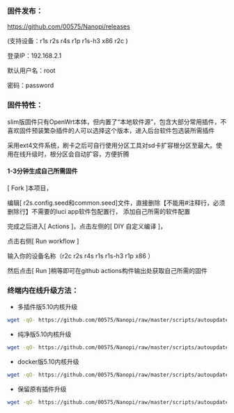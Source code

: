 ### 固件发布：
https://github.com/00575/Nanopi/releases

(支持设备：r1s r2s r4s r1p r1s-h3 x86 r2c )

登录IP：192.168.2.1 

默认用户名：root 

密码：password

### 固件特性：

slim版固件只有OpenWrt本体，但内置了“本地软件源”，包含大部分常用插件，不喜欢固件预装繁杂插件的人可以选择这个版本，进入后台软件包选装所需插件

采用ext4文件系统，刷卡之后可自行使用分区工具对sd卡扩容根分区至最大。使用在线升级时，根分区会自动扩容，方便折腾


#### 1-3分钟生成自己所需固件

[ Fork ]本项目，

编辑[ r2s.config.seed和common.seed]文件，直接删除【不能用#注释行，必须删除行】不需要的luci app软件包配置行， 添加自己所需的软件配置

完成之后进入[ Actions ]，点击左侧的[ DIY 自定义编译 ]，

点击右侧[ Run workflow ]

输入你的设备名称（r2c r2s r4s r1s r1s-h3 r1p x86 ）

然后点击[ Run ]稍等即可在github actions构件输出处获取自己所需的固件

### 终端内在线升级方法： 

+ 多插件版5.10内核升级
```bash
wget -qO- https://github.com/00575/Nanopi/raw/master/scripts/autoupdate.sh | sh
```
+ 纯净版5.10内核升级
```bash
wget -qO- https://github.com/00575/Nanopi/raw/master/scripts/autoupdate-bash.sh | ver=-slim bash
```
+ docker版5.10内核升级
```bash
wget -qO- https://github.com/00575/Nanopi/raw/master/scripts/autoupdate.sh | ver=-with-docker sh
```
+ 保留原有插件升级
```bash
wget -qO- https://github.com/00575/Nanopi/raw/master/scripts/autoupdate-bash.sh | bash
```
